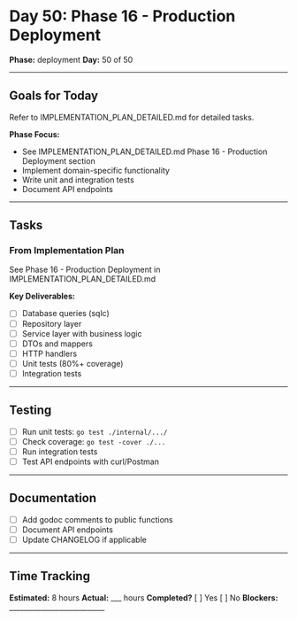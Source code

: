 # Day 50: Phase 16 - Production Deployment

**Phase:** deployment
**Day:** 50 of 50

---

## Goals for Today

Refer to IMPLEMENTATION_PLAN_DETAILED.md for detailed tasks.

**Phase Focus:**
- See IMPLEMENTATION_PLAN_DETAILED.md Phase 16 - Production Deployment section
- Implement domain-specific functionality
- Write unit and integration tests
- Document API endpoints

---

## Tasks

### From Implementation Plan
See Phase 16 - Production Deployment in IMPLEMENTATION_PLAN_DETAILED.md

**Key Deliverables:**
- [ ] Database queries (sqlc)
- [ ] Repository layer
- [ ] Service layer with business logic
- [ ] DTOs and mappers
- [ ] HTTP handlers
- [ ] Unit tests (80%+ coverage)
- [ ] Integration tests

---

## Testing
- [ ] Run unit tests: `go test ./internal/.../`
- [ ] Check coverage: `go test -cover ./...`
- [ ] Run integration tests
- [ ] Test API endpoints with curl/Postman

---

## Documentation
- [ ] Add godoc comments to public functions
- [ ] Document API endpoints
- [ ] Update CHANGELOG if applicable

---

## Time Tracking
**Estimated:** 8 hours
**Actual:** ___ hours
**Completed?** [ ] Yes [ ] No
**Blockers:** ___________________________
